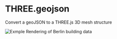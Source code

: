 # THREE.geojson
Convert a geoJSON to a THREE.js 3D mesh structure

![Exmple Rendering of Berlin building data](https://raw.githubusercontent.com/sebastian-meier/THREE.geojson/master/examples/screenshot/top_light.jpg)

